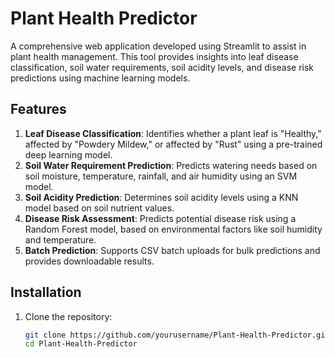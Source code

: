 # Plant Health Predictor

A comprehensive web application developed using Streamlit to assist in plant health management. This tool provides insights into leaf disease classification, soil water requirements, soil acidity levels, and disease risk predictions using machine learning models.

## Features

1. **Leaf Disease Classification**: Identifies whether a plant leaf is "Healthy," affected by "Powdery Mildew," or affected by "Rust" using a pre-trained deep learning model.
2. **Soil Water Requirement Prediction**: Predicts watering needs based on soil moisture, temperature, rainfall, and air humidity using an SVM model.
3. **Soil Acidity Prediction**: Determines soil acidity levels using a KNN model based on soil nutrient values.
4. **Disease Risk Assessment**: Predicts potential disease risk using a Random Forest model, based on environmental factors like soil humidity and temperature.
5. **Batch Prediction**: Supports CSV batch uploads for bulk predictions and provides downloadable results.

## Installation

1. Clone the repository:

   ```bash
   git clone https://github.com/yourusername/Plant-Health-Predictor.git
   cd Plant-Health-Predictor

